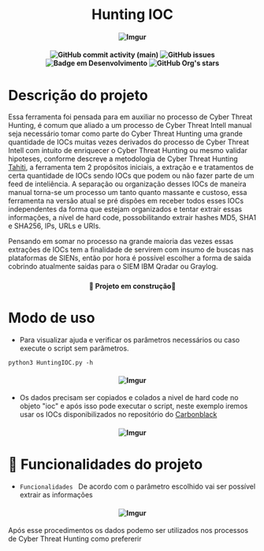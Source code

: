 <h1 align="center" >Hunting IOC</h1>

<h4 align="center">

  ![Imgur](https://i.imgur.com/HctvKhE.png)
  
</h4>

<h4 align="center">
  
<!-- aqui é onde é colocados os budgets-->

![GitHub commit activity (main)](https://img.shields.io/github/commit-activity/w/weldon-araujo/Hunting_IOC)
![GitHub issues](https://img.shields.io/github/issues/weldon-araujo/Hunting_IOC)
![Badge em Desenvolvimento](https://img.shields.io/static/v1?label=status&message=em%20desenvolvimento&color=GREEN)
![GitHub Org's stars](https://img.shields.io/github/stars/weldon-araujo?style=social)

</h4>


<h1></h1>

<!-- Parte de descrição do projeto -->

<h1>Descrição do projeto</h1>

Essa ferramenta foi pensada para em auxiliar no processo de Cyber Threat Hunting, é comum que aliado a um processo de Cyber Threat Intell manual seja necessário tomar como parte do Cyber Threat Hunting uma grande quantidade de IOCs muitas vezes derivados do processo de Cyber Threat Intell com intuito de enriquecer o Cyber Threat Hunting ou mesmo validar hipoteses, conforme descreve a metodologia de Cyber Threat Hunting <a href="https://www.betaalvereniging.nl/wp-content/uploads/DEF-TaHiTI-Threat-Hunting-Methodology.pdf" target="_blank">Tahiti</a>, a ferramenta tem 2 propósitos iniciais, a extração e e tratamentos de certa quantidade de IOCs sendo IOCs que podem ou não fazer parte de um feed de inteliência.
A separação ou organização desses IOCs de maneira manual torna-se um processo um tanto quanto massante e custoso, essa ferramenta na versão atual se pré dispões em receber todos esses IOCs independentes da forma que estejam organizados e tentar extrair essas informações, a nível de hard code, possobilitando extrair hashes MD5, SHA1 e SHA256, IPs, URLs e URIs.

Pensando em somar no processo na grande maioria das vezes essas extrações de IOCs tem a finalidade de servirem com insumo de buscas nas plataformas de SIENs, então por hora é possível escolher a forma de saida cobrindo atualmente saidas para o SIEM IBM Qradar ou Graylog.

<h3></h3>


<h4 align="center">
  
   :construction: Projeto em construção:construction:

</h4>

<h3></h3>

<!-- Modo de uso-->


<h1>Modo de uso</h1>

* Para visualizar ajuda e verificar os parâmetros necessários ou caso execute o script sem parâmetros.

```
python3 HuntingIOC.py -h
```
<h4 align="center">
  
![Imgur](https://i.imgur.com/8M0j8N7.png)

</h4>

* Os dados precisam ser copiados e colados a nivel de hard code no objeto "ioc" e após isso pode executar o script, neste exemplo iremos usar os IOCs disponibilizados no repositório do <a href="https://github.com/carbonblack/active_c2_ioc_public/blob/main/cobaltstrike/actor-specific/cobaltstrike_luckymouse_ta428.csv#L1" target="_blank">Carbonblack</a>

<h4 align="center">
  
  ![Imgur](https://i.imgur.com/GaxxPyv.png)

</h4>

<!-- Parte de descrição de funcionalidades-->

# :hammer: Funcionalidades do projeto

- `Funcionalidades ` De acordo com o parâmetro escolhido vai ser possível extrair as informações

<h4 align="center">

  ![Imgur](https://i.imgur.com/zXYlmqE.png)
  
</h4>

Após esse procedimentos os dados podemo ser utilizados nos processos de Cyber Threat Hunting como prefererir



